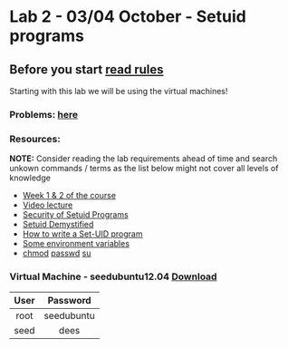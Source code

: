 # Lab 2 - 03/04 October - Setuid programs


## Before you start [read rules](./README.md)
Starting with this lab we will be using the virtual machines!


### Problems: [here](http://www.cis.syr.edu/~wedu/seed/Labs_12.04/Vulnerability/Set-UID/Set-UID.pdf)


### Resources:

**NOTE:** Consider reading the lab requirements ahead of time and search unkown commands / terms as the list below might not cover all levels of knowledge

- [Week 1 & 2 of the course](http://staff.cs.upt.ro/~marius/curs/sec/)
- [Video lecture](http://www.cis.syr.edu/~wedu/education/setuid.html)
- [Security of Setuid Programs](http://www.cis.syr.edu/~wedu/seed/Labs_12.04/Vulnerability/Set-UID/files/setuid.pdf)
- [Setuid Demystified](http://www.cis.syr.edu/~wedu/minix/projects/setuid_paper.pdf)
- [How to write a Set-UID program](http://nob.cs.ucdavis.edu/~bishop/secprog/1987-sproglogin.pdf)
- [Some environment variables](https://www.cyberciti.biz/howto/question/general/linux-unix-list-common-environment-variables.php)
- [chmod](https://linux.die.net/man/1/chmod) [passwd](https://linux.die.net/man/1/passwd) [su](https://linux.die.net/man/1/su)

### Virtual Machine - seedubuntu12.04 [Download](http://www.cis.syr.edu/~wedu/seed/lab_env.html)

| User |  Password  |
|:----:|:----------:|
| root | seedubuntu |
| seed |    dees    |
